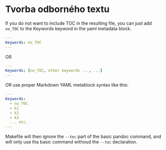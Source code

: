 # Tvorba odborného textu

If you do not want to include TOC in the resulting file, you can just add `no_TOC` to the Keywords keyword in the yaml metadata block.

```yaml
---
Keywords: no_TOC
---
```

OR

```yaml
---
Keywords: [no_TOC, other keywords ..., ...]
---
```

OR use proper Markdown YAML metablock syntax like this:
```yaml
---
Keywords: 
  - no_TOC
  - k1
  - k2
  - k3
  ... etc.
---
```

Makefile will then ignore the `--toc` part of the basic pandoc command, and will only use tha basic command withoud the `--toc` declaration.
